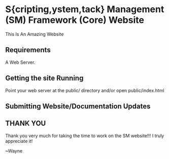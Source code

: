 # S{cripting,ystem,tack} Management (SM) Framework (Core) Website
This Is An Amazing Website
## Requirements

A Web Server.

## Getting the site Running

Point your web server at the public/ directory and/or open public/index.html

## Submitting Website/Documentation Updates

## THANK YOU

Thank you very much for taking the time to work on the SM website!!!
I truly appreciate it!

  ~Wayne

